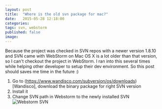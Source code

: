 ```yaml
---
layout: post
title:  "Where is the old svn package for mac?"
date:   2015-05-28 12:18:00
categories: 
tags: svn, webstorm
published: false
image: 
---
```


Because the project was checked in SVN repos with a newer version 1.8.10 
and SVN came with WebStorm on Mac OS X is a lot older than that version, so I can't checkout the project in WebStorm. 
I ran into this several times while helping other developer to setup their dev environment. 
So this post should saves me time in the future :)  

1. Go to (https://www.wandisco.com/subversion/os/downloads)[Wandisco], download the binary package for right SVN version
2. Install it
3. Change SVN path in Webstorm to the newly installed SVN
![Webstorm SVN](assets/images/svn-webstorm.png)
